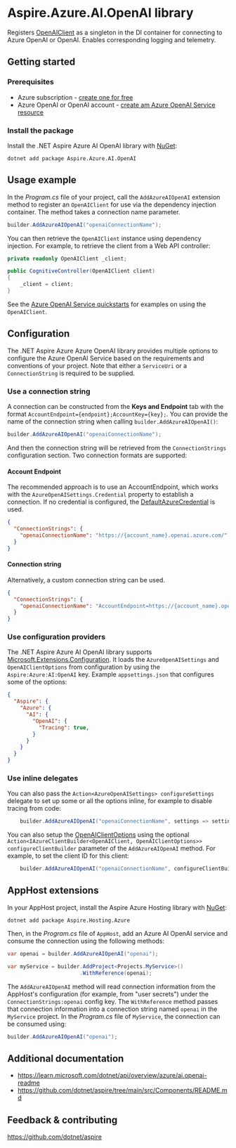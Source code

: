 # Aspire.Azure.AI.OpenAI library

Registers [OpenAIClient](https://learn.microsoft.com/dotnet/api/azure.ai.openai.openaiclient) as a singleton in the DI container for connecting to Azure OpenAI or OpenAI. Enables corresponding logging and telemetry.

## Getting started

### Prerequisites

- Azure subscription - [create one for free](https://azure.microsoft.com/free/)
- Azure OpenAI or OpenAI account - [create am Azure OpenAI Service resource](https://learn.microsoft.com/en-us/azure/ai-services/openai/how-to/create-resource)

### Install the package

Install the .NET Aspire Azure AI OpenAI library with [NuGet](https://www.nuget.org):

```dotnetcli
dotnet add package Aspire.Azure.AI.OpenAI
```

## Usage example

In the _Program.cs_ file of your project, call the `AddAzureAIOpenAI` extension method to register an `OpenAIClient` for use via the dependency injection container. The method takes a connection name parameter.

```csharp
builder.AddAzureAIOpenAI("openaiConnectionName");
```

You can then retrieve the `OpenAIClient` instance using dependency injection. For example, to retrieve the client from a Web API controller:

```csharp
private readonly OpenAIClient _client;

public CognitiveController(OpenAIClient client)
{
    _client = client;
}
```

See the [Azure OpenAI Service quickstarts](https://learn.microsoft.com/azure/ai-services/openai/quickstart) for examples on using the `OpenAIClient`.

## Configuration

The .NET Aspire Azure Azure OpenAI library provides multiple options to configure the Azure OpenAI Service based on the requirements and conventions of your project. Note that either a `ServiceUri` or a `ConnectionString` is required to be supplied.

### Use a connection string

A connection can be constructed from the __Keys and Endpoint__ tab with the format `AccountEndpoint={endpoint};AccountKey={key};`. You can provide the name of the connection string when calling `builder.AddAzureAIOpenAI()`:

```csharp
builder.AddAzureAIOpenAI("openaiConnectionName");
```

And then the connection string will be retrieved from the `ConnectionStrings` configuration section. Two connection formats are supported:

#### Account Endpoint

The recommended approach is to use an AccountEndpoint, which works with the `AzureOpenAISettings.Credential` property to establish a connection. If no credential is configured, the [DefaultAzureCredential](https://learn.microsoft.com/dotnet/api/azure.identity.defaultazurecredential) is used.

```json
{
  "ConnectionStrings": {
    "openaiConnectionName": "https://{account_name}.openai.azure.com/"
  }
}
```

#### Connection string

Alternatively, a custom connection string can be used.

```json
{
  "ConnectionStrings": {
    "openaiConnectionName": "AccountEndpoint=https://{account_name}.openai.azure.com/;AccountKey={account_key};"
  }
}
```

### Use configuration providers

The .NET Aspire Azure AI OpenAI library supports [Microsoft.Extensions.Configuration](https://learn.microsoft.com/dotnet/api/microsoft.extensions.configuration). It loads the `AzureOpenAISettings` and `OpenAIClientOptions` from configuration by using the `Aspire:Azure:AI:OpenAI` key. Example `appsettings.json` that configures some of the options:

```json
{
  "Aspire": {
    "Azure": {
      "AI": {
        "OpenAI": {
          "Tracing": true,
        }
      }
    }
  }
}
```

### Use inline delegates

You can also pass the `Action<AzureOpenAISettings> configureSettings` delegate to set up some or all the options inline, for example to disable tracing from code:

```csharp
    builder.AddAzureAIOpenAI("openaiConnectionName", settings => settings.Tracing = false);
```

You can also setup the [OpenAIClientOptions](https://learn.microsoft.com/dotnet/api/azure.ai.openai.openaiclientoptions) using the optional `Action<IAzureClientBuilder<OpenAIClient, OpenAIClientOptions>> configureClientBuilder` parameter of the `AddAzureAIOpenAI` method. For example, to set the client ID for this client:

```csharp
    builder.AddAzureAIOpenAI("openaiConnectionName", configureClientBuilder: builder => builder.ConfigureOptions(options => options.Diagnostics.ApplicationId = "CLIENT_ID"));
```

## AppHost extensions

In your AppHost project, install the Aspire Azure Hosting library with [NuGet](https://www.nuget.org):

```dotnetcli
dotnet add package Aspire.Hosting.Azure
```

Then, in the _Program.cs_ file of `AppHost`, add an Azure AI OpenAI service and consume the connection using the following methods:

```csharp
var openai = builder.AddAzureAIOpenAI("openai");

var myService = builder.AddProject<Projects.MyService>()
                       .WithReference(openai);
```

The `AddAzureAIOpenAI` method will read connection information from the AppHost's configuration (for example, from "user secrets") under the `ConnectionStrings:openai` config key. The `WithReference` method passes that connection information into a connection string named `openai` in the `MyService` project. In the _Program.cs_ file of `MyService`, the connection can be consumed using:

```csharp
builder.AddAzureAIOpenAI("openai");
```

## Additional documentation

* https://learn.microsoft.com/dotnet/api/overview/azure/ai.openai-readme
* https://github.com/dotnet/aspire/tree/main/src/Components/README.md

## Feedback & contributing

https://github.com/dotnet/aspire
